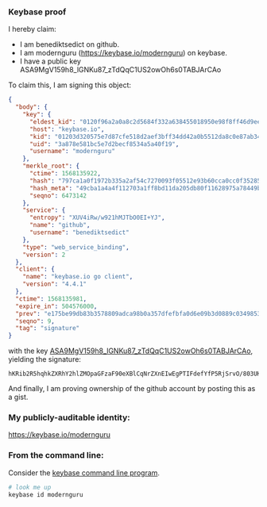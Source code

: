 ### Keybase proof

I hereby claim:

  * I am benediktsedict on github.
  * I am modernguru (https://keybase.io/modernguru) on keybase.
  * I have a public key ASA9MgV159h8_lGNKu87_zTdQqC1US2owOh6s0TABJArCAo

To claim this, I am signing this object:

```json
{
  "body": {
    "key": {
      "eldest_kid": "0120f96a2a0a8c2d5684f332a638455018950e98f8ff46d9ee9f4af122a500f323650a",
      "host": "keybase.io",
      "kid": "01203d320575e7d87cfe518d2aef3bff34dd42a0b5512da8c0e87ab344c004902b080a",
      "uid": "3a878e581bc5e7d2becf8534a5a40f19",
      "username": "modernguru"
    },
    "merkle_root": {
      "ctime": 1568135922,
      "hash": "797ca1a0f1972b335a2af54c7270093f05512e93b60cca0cc0f352854dbaf72a0b368ebda9d56cdd83fabc1f392a4f17c5a2295fcfb0af68e942d7655f9d08f3",
      "hash_meta": "49cba1a4a4f112703a1ff8bd11da205db80f11628975a78449b34cdae3d16510",
      "seqno": 6473142
    },
    "service": {
      "entropy": "XUV4iRw/w921hMJTbO0EI+YJ",
      "name": "github",
      "username": "benediktsedict"
    },
    "type": "web_service_binding",
    "version": 2
  },
  "client": {
    "name": "keybase.io go client",
    "version": "4.4.1"
  },
  "ctime": 1568135981,
  "expire_in": 504576000,
  "prev": "e175be99db83b3578809adca98b0a357dfefbfa0d6e09b3d0889c0349853ab57",
  "seqno": 9,
  "tag": "signature"
}
```

with the key [ASA9MgV159h8_lGNKu87_zTdQqC1US2owOh6s0TABJArCAo](https://keybase.io/modernguru), yielding the signature:

```
hKRib2R5hqhkZXRhY2hlZMOpaGFzaF90eXBlCqNrZXnEIwEgPTIFdefYfP5RjSrvO/803UKgtVEtqMDoerNEwASQKwgKp3BheWxvYWTESpcCCcQg4XW+mduDs1eICa3KmLCjV9/vv6DW4Js9CInANJhTq1fEIIOwE5A1CcJzci3RA3OX02m+2B8iJmI4lHMEgsqMOgyHAgHCo3NpZ8RAq5lVy0/fez/j4KntGcPHpbt5wTolKl3tVI0+t62EznvSvPS7AyZDtsirahW7ptZPu4Olv8RkZtroTITuQ6liCqhzaWdfdHlwZSCkaGFzaIKkdHlwZQildmFsdWXEILv995DsprJ04HSdgNYN3FlHlH01h7L/8PnJtSlETAlzo3RhZ80CAqd2ZXJzaW9uAQ==

```

And finally, I am proving ownership of the github account by posting this as a gist.

### My publicly-auditable identity:

https://keybase.io/modernguru

### From the command line:

Consider the [keybase command line program](https://keybase.io/download).

```bash
# look me up
keybase id modernguru
```
